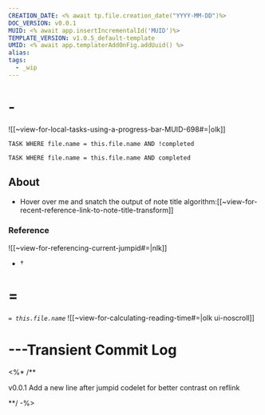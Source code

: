 ```yaml
---
CREATION_DATE: <% await tp.file.creation_date("YYYY-MM-DD")%>
DOC_VERSION: v0.0.1
MUID: <% await app.insertIncrementalId('MUID')%>
TEMPLATE_VERSION: v1.0.5_default-template
UMID: <% await app.templaterAddOnFig.addUuid() %>
alias: 
tags:
  - _wip
---
```


# -

![[~view-for-local-tasks-using-a-progress-bar-MUID-698#=|olk]]

```dataview
TASK WHERE file.name = this.file.name AND !completed
```
```dataview
TASK WHERE file.name = this.file.name AND completed
```

## About

* Hover over me and snatch the output of note title algorithm:[[~view-for-recent-reference-link-to-note-title-transform]]

### Reference

![[~view-for-referencing-current-jumpid#=|nlk]]

* †

# =

*`= this.file.name`*
![[~view-for-calculating-reading-time#=|olk ui-noscroll]]

# ---Transient Commit Log

<%* /**

v0.0.1 Add a new line after jumpid codelet for better contrast on reflink

**/ -%>
